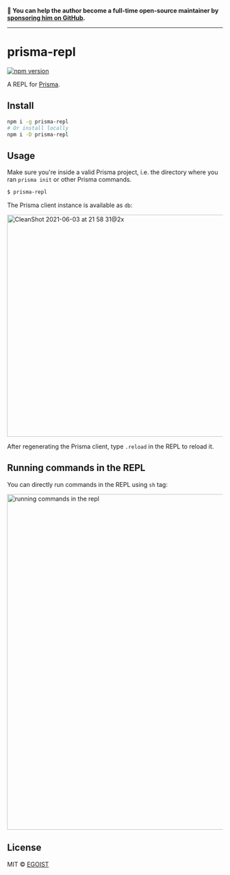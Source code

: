 **💛 You can help the author become a full-time open-source maintainer by [sponsoring him on GitHub](https://github.com/sponsors/egoist).**

---

# prisma-repl

[![npm version](https://badgen.net/npm/v/prisma-repl)](https://npm.im/prisma-repl)

A REPL for [Prisma](https://www.prisma.io/).

## Install

```bash
npm i -g prisma-repl
# Or install locally
npm i -D prisma-repl
```

## Usage

Make sure you're inside a valid Prisma project, i.e. the directory where you ran `prisma init` or other Prisma commands.

```bash
$ prisma-repl
```

The Prisma client instance is available as `db`:

<img width="518" alt="CleanShot 2021-06-03 at 21 58 31@2x" src="https://user-images.githubusercontent.com/8784712/120657208-e204f600-c4b6-11eb-89cf-a0640b0e2e2a.png">

After regenerating the Prisma client, type `.reload` in the REPL to reload it.

## Running commands in the REPL

You can directly run commands in the REPL using `sh` tag:

<img width="783" alt="running commands in the repl" src="https://user-images.githubusercontent.com/8784712/120778561-0a453100-c559-11eb-8cfe-e18cbfb7fb7e.png">

## License

MIT &copy; [EGOIST](https://github.com/sponsors/egoist)
